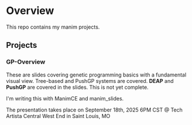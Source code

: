 # Overview

This repo contains my manim projects.

## Projects

### GP-Overview

These are slides covering genetic programming basics with a fundamental visual view.
Tree-based and PushGP systems are covered. **DEAP** and **PushGP** are covered in the
slides. This is not yet complete.

I'm writing this with ManimCE and manim_slides.

The presentation takes place on September 18th, 2025 6PM CST @ Tech Artista Central West End in Saint Louis, MO
